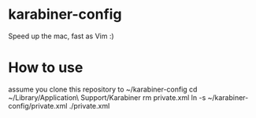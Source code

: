 # karabiner-config
Speed up the mac, fast as Vim :)

# How to use
assume you clone this repository to ~/karabiner-config
cd ~/Library/Application\ Support/Karabiner
rm private.xml
ln -s ~/karabiner-config/private.xml ./private.xml
